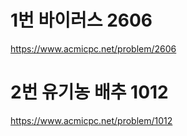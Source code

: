 # 1번 바이러스 2606
https://www.acmicpc.net/problem/2606

# 2번 유기농 배추 1012
https://www.acmicpc.net/problem/1012